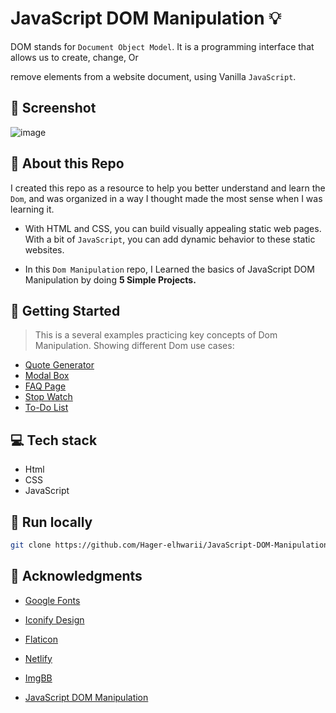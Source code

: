 # JavaScript DOM Manipulation :bulb: 
DOM stands for `Document Object Model`. It is a programming interface that allows us to create, change, Or

remove elements from a website document, using Vanilla `JavaScript`.

## :camera_flash: Screenshot
![image](https://github.com/Hager-elhwarii/JavaScript-DOM-Manipulation/assets/80959882/241da77a-56e9-4078-b50f-43483c9bc262)

## 🌸 About this Repo
I created this repo as a resource to help you better understand and learn the `Dom`, and was organized in a way I thought made the most sense when I was learning it.

- With HTML and CSS, you can build visually appealing static web pages. With a bit of `JavaScript`, you can add dynamic behavior to these static websites.
  
- In this `Dom Manipulation` repo, I Learned the basics of JavaScript DOM Manipulation by doing **5 Simple Projects.**

## 🤸 Getting Started 
> This is a several examples practicing key concepts of Dom Manipulation. Showing different Dom use cases:

- [Quote Generator](https://quote-generator-dottie.netlify.app/)
- [Modal Box](https://modal-box-dottie.netlify.app/)
- [FAQ Page](https://frequently-asked-questions-dottie.netlify.app/)
- [Stop Watch](https://stop-watch-dottie.netlify.app/)
- [To-Do List](https://simple-todo-list-dottie.netlify.app/)

## 💻 Tech stack
- Html
- CSS
- JavaScript

##  🔐 Run locally 

```bash
git clone https://github.com/Hager-elhwarii/JavaScript-DOM-Manipulation.git
```

## 📌 Acknowledgments
- [Google Fonts](http://hager.a.elhawary@gmail.com/)
- [Iconify Design](https://iconify.design/)
- [Flaticon](https://www.flaticon.com/)
- [Netlify](https://www.netlify.com/)
- [ImgBB](https://imgbb.com/)
  

- [JavaScript DOM Manipulation](https://www.youtube.com/watch?v=5fb2aPlgoys)
